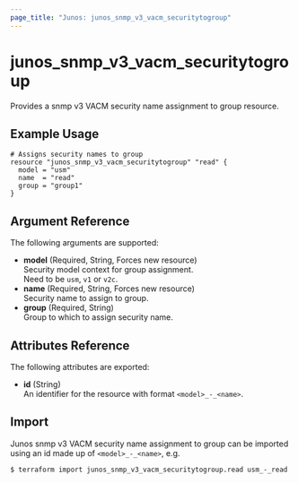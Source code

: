 ```yaml
---
page_title: "Junos: junos_snmp_v3_vacm_securitytogroup"
---
```


# junos_snmp_v3_vacm_securitytogroup

Provides a snmp v3 VACM security name assignment to group resource.

## Example Usage

```hcl
# Assigns security names to group
resource "junos_snmp_v3_vacm_securitytogroup" "read" {
  model = "usm"
  name  = "read"
  group = "group1"
}
```

## Argument Reference

The following arguments are supported:

- **model** (Required, String, Forces new resource)  
  Security model context for group assignment.  
  Need to be `usm`, `v1` or `v2c`.
- **name** (Required, String, Forces new resource)  
  Security name to assign to group.
- **group** (Required, String)  
  Group to which to assign security name.

## Attributes Reference

The following attributes are exported:

- **id** (String)  
  An identifier for the resource with format `<model>_-_<name>`.

## Import

Junos snmp v3 VACM security name assignment to group can be imported using an id made up of
`<model>_-_<name>`, e.g.

```shell
$ terraform import junos_snmp_v3_vacm_securitytogroup.read usm_-_read
```
